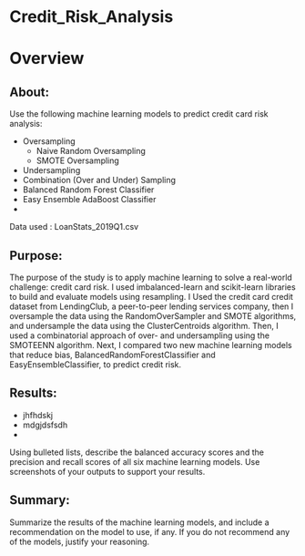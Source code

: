 # Credit_Risk_Analysis

# Overview
## About:
Use the following machine learning models to predict credit card risk analysis:
- Oversampling
  - Naive Random Oversampling
  - SMOTE Oversampling
- Undersampling
- Combination (Over and Under) Sampling
- Balanced Random Forest Classifier
- Easy Ensemble AdaBoost Classifier
- 
Data used : LoanStats_2019Q1.csv


## Purpose: 
The purpose of the study is to apply machine learning to solve a real-world challenge: credit card risk. I used imbalanced-learn and scikit-learn libraries to build and evaluate models using resampling. I Used the credit card credit dataset from LendingClub, a peer-to-peer lending services company, then I oversample the data using the RandomOverSampler and SMOTE algorithms, and undersample the data using the ClusterCentroids algorithm. Then, I used a combinatorial approach of over- and undersampling using the SMOTEENN algorithm. Next, I compared two new machine learning models that reduce bias, BalancedRandomForestClassifier and EasyEnsembleClassifier, to predict credit risk. 


## Results:  
- jhfhdskj
- mdgjdsfsdh
- 
Using bulleted lists, describe the balanced accuracy scores and the precision and recall scores of all six machine learning models. Use screenshots of your outputs to support your results.

## Summary: 
Summarize the results of the machine learning models, and include a recommendation on the model to use, if any. If you do not recommend any of the models, justify your reasoning.
